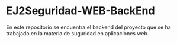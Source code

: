 # EJ2Seguridad-WEB-BackEnd
En este repositorio se encuentra el backend del proyecto que se ha trabajado en la materia de suguridad en aplicaciones web.
